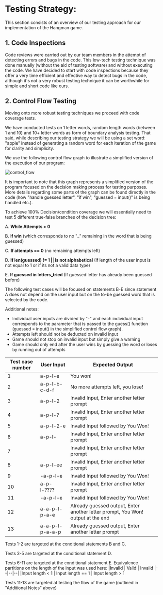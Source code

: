 # Testing Strategy:

This section consists of an overview of our testing approach for our implementation of the Hangman game.


## 1. Code Inspections
Code reviews were carried out by our team members in the attempt of detecting errors and bugs in the code. This low-tech testing technique was done manually (without the aid of testing software) and without executing the code. We have decided to start with code inspections because they offer a very time efficient and effective way to detect bugs in the code, although it's not a very robust testing technique it can be worthwhile for simple and short code like ours.

## 2. Control Flow Testing

Moving onto more robust testing techniques we proceed with code coverage tests.

We have conducted tests on 1 letter words, random length words (between 1 and 10) and 10+ letter words as form of boundary analysis testing.
That said, while describing our testing strategy we will be using a set word: "apple" instead of generating a random word for each iteration of the game for clarity and simplicity.


We use the following control flow graph to illustrate a simplified version of the execution of our program:

![control_flow](https://user-images.githubusercontent.com/49749992/168287967-f4ab52ec-f200-4451-92d5-b0dda18ee3ae.jpg)

It is important to note that this graph represents a simplified version of the program focused on the decision making process for testing purposes. More details regarding some parts of the graph can be found directly in the code (how "handle guessed letter", "if win", "guessed = input()" is being handled etc.).

To achieve 100% Decision/condition coverage we will essentially need to test 5 different true-false branches of the decision tree:

A. **While Attempts > 0**

B. **If win** (which corresponds to no "_" remaining in the word that is being guessed)

C. **If attempts == 0** (no remaining attempts left)

D. **If len(guessed) != 1 || is not alphabetical** (If length of the user input is not equal to 1 or if its not a valid data type)

E. **If guessed in letters_tried** (If guessed letter has already been guessed before)

The following test cases will be focused on statements B-E since statement A does not depend on the user input but on the to-be guessed word that is selected by the code.

Additional notes:
 - Individual user inputs are divided by "-" and each individual input corresponds to the parameter that is passed to the guess() function (guessed = input() in the simplified control flow graph).
 - Attempts left should not be deducted on invalid input
 - Game should not stop on invalid input but simply give a warning
 - Game should only end after the user wins by guessing the word or loses by running out of attempts
 
|Test case number  | User Input | Expected Output
|--|--|--|
| 1 | a-p-l-e  | You won!|
| 2 | a-p-l-b-c-d-f | No more attempts left, you lose!|
| 3 | a-p-l-2  | Invalid Input, Enter another letter prompt |
| 4 | a-p-l-?   | Invalid Input, Enter another letter prompt |
| 5 | a-p-l-2-e | Invalid Input followed by You Won! |
| 6 | a-p-l-   | Invalid Input, Enter another letter prompt |
| 7 |  | Invalid Input, Enter another letter prompt |
| 8 | a-p-l-ee  | Invalid Input, Enter another letter prompt |
| 9 | -a-p-l-e | Invalid Input followed by You Won! |
| 10 | a-p-l-????  | Invalid Input, Enter another letter prompt |
| 11 | -a-p-l-e | Invalid Input followed by You Won! |
| 12 | a-a-p-l-p-a-e | Already guessed output, Enter another letter prompt, You Won! output at the end |
| 13 | a-a-p-l-p-a-a-p | Already guessed output, Enter another letter prompt |

Tests 1-2 are targeted at the conditional statements B and C.

Tests 3-5 are targeted at the conditional statement D.

Tests 6-11 are targeted at the conditional statement E. Equivalence partitions on the length of the input was used here:
|Invalid  | Valid | Invalid
|--|--|--|
|Input length < 1  | Input length == 1 | Input length > 1

Tests 11-13 are targeted at testing the flow of the game (outlined in "Additional Notes" above)
